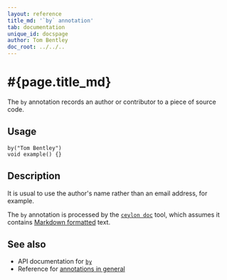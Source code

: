 ```yaml
---
layout: reference
title_md: '`by` annotation'
tab: documentation
unique_id: docspage
author: Tom Bentley
doc_root: ../../..
---
```


# #{page.title_md}

The `by` annotation records an author or contributor to a piece of source code.

## Usage

<!-- try: -->
    by("Tom Bentley")
    void example() {}

## Description

It is usual to use the author's name rather than an email address, for example.

The `by` annotation is processed by the 
[`ceylon doc`](#{site.urls.ceylon_tool_current}/ceylon-doc.html) tool, 
which assumes it contains [Markdown formatted](../markdown/) text.

## See also

* API documentation for [`by`](#{site.urls.apidoc_current}/index.html#by)
* Reference for [annotations in general](../../structure/annotation/)

